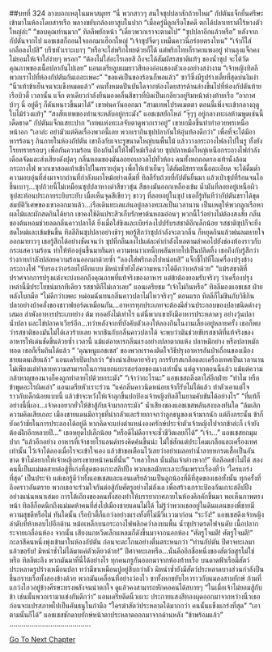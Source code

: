 ##บทที่ 324 ลางบอกเหตุในมหาสมุทร
“นี่ พวกสาวๆ สนใจซุปปลาสักถ้วยไหม” กัปตันแจ็กยื่นศรีษะเข้ามาในห้องโดยสารเรือ พลางขยับกล้องยาสูบในปาก “เมื่อครู่มีลูกเรือโชคดี ตกได้ปลาเทราต์ไร้หางตัวใหญ่ล่ะ”
“ขอบคุณท่านมาก” ทิลลีพยักหน้า “เดี๋ยวพวกเราจะตามไป”
“ซุปปลาอีกแล้วหรือ” หลังจากกัปตันจากไป แอชเชสก็ถอนใจออกมาเฮือกใหญ่ “เจ้าซุปจืดๆ เหม็นคาวนี่อร่อยตรงไหน”
“เจ้าก็ใส่เกลือลงไปสิ” บรีซหัวเราะเบาๆ “หรือจะใส่พริกไทยด้วยก็ได้ แต่พริกไทยก็ราคาแพงอยู่ ท่านลุงแจ็กคงไม่ยอมให้เจ้าใส่ง่ายๆ หรอก”
“ต้องไม่ใส่อะไรเลยสิ ถึงจะได้สัมผัสรสชาติแท้ๆ ของน้ำซุป จะได้วัดคุณภาพของเนื้อปลากันไปเลย” แอนเดรียลูบผมยาวสีทองอ่อนของตัวเองอย่างสง่างาม “เจ้าหญิงทิลลี พวกเราไปที่ห้องกัปตันกันเถอะเพคะ”
“ขอแค่เป็นของร้อนก็พอแล้ว” ซาวีซึ่งมีรูปร่างเตี้ยที่สุดบ่นงึมงำ “นิ้วเท้าข้าเย็นจนจะแข็งหมดแล้ว”
คนทั้งหมดปีนบันไดจากห้องโดยสารด้านล่างขึ้นไปที่ห้องกัปตันท้ายเรือบิวตี้ เวลานั้น แจ็ก ตาเดียวกำลังยืนมองคลื่นสีขาวที่บิดเป็นเกลียวอยู่ริมหน้าต่างท้ายเรือ
“อากาศบ้าๆ นี่ อยู่ดีๆ ก็ดันหนาวขึ้นมาได้” เขาพ่นควันออกมา “สามเทพโปรดเมตตา ตอนนี้เพิ่งจะเข้ากลางฤดูใบไม้ร่วงแท้ๆ”
“สงสัยเทพของท่านจะหลับอยู่กระมัง” แอชเชสยักไหล่
“จุ๊ๆๆ อยู่กลางทะเลห้ามพูดเช่นนี้เด็ดขาด” กัปตันแจ็กแสยะปาก “เทพแห่งทะเลจับตาดูพวกเราอยู่” เขายกมือขึ้นทำท่าอวยพรเหนือหน้าอก “เอาล่ะ อย่ามัวแต่คิดเรื่องพวกนี้เลย พวกเรากินซุปปลากันให้อุ่นท้องดีกว่า”
เพื่อที่จะได้มีอาหารร้อนๆ กินภายในห้องกัปตัน เขาถึงกับเจาะรูขนาดใหญ่บนพื้นไม้ แล้ววางกระถางไฟลงไปในรู ทั้งยังโรยทรายรอบๆ เพื่อกันความร้อน ป้องกันไม่ให้ไฟไหม้เรือด้วย
ซุปปลาหม้อใหญ่เหนือกระถางไฟกำลังเดือดจัดและส่งเสียงดังปุดๆ กลิ่นหอมของมันลอยอบอวลไปทั่วห้อง
คนทั้งหกถอดรองเท้านั่งล้อมกระถางไฟ พวกเขาสอดเท้าเข้าไปในทรายอุ่นๆ เพื่อให้เท้าเย็นๆ ได้สัมผัสทรายเนื้อละเอียด จะได้ดื่มด่ำความอบอุ่นที่ส่งมาจากถ่านที่กำลังเผาไหม้อย่างเต็มที่
ทิลลีรับถ้วยที่กัปตันยื่นมา แล้วเป่าซุปที่ร้อนจนไอขึ้นเบาๆ...ซุปถ้วยนี้ไม่เหมือนซุปปลาหางดำสีขาวขุ่น สีของมันออกเหลืองเข้ม น้ำมันที่ลอยอยู่เหนือผิวซุปสะท้อนประกายระยิบระยับ
เมื่อเห็นจุดสีเขียวๆ ขาวๆ ที่ลอยอยู่ในซุป เธอก็รู้ทันทีว่ากัปตันชราได้ขุดสมบัติวิเศษของเขาออกมาแล้ว...เรือเดินทะเลแล่นอยู่กลางทะเลเป็นเวลานาน เป็นเหตุให้พวกลูกเรือหาผลไม้และผักสดกินได้ยาก เขาคงใช้ดินประสิวเก็บรักษาต้นหอมอ่อนๆ พวกนี้ไว้อย่างไม่ต้องสงสัย กลิ่นของต้นหอมช่วยลดกลิ่นคาวปลาได้ ยิ่งเมื่อใส่ขิงและเบียร์ลงไปปรับรสชาติอีกเล็กน้อย รสชาติซุปก็จะยิ่งสดใหม่และเข้มข้นขึ้น
ทิลลีกินซุปปลาอย่างช้าๆ พอรู้สึกว่าซุปกำลังจะลวกลิ้น ก็หยุดกินแล้วพ่นลมหายใจออกมายาวๆ เธอรู้สึกได้อย่างชัดเจนว่า ซุปที่กลืนลงไปแต่ละคำกำลังไหลตามลำคอไปยังช่องท้องราวกับกระแสความร้อน ทำให้ท้องอุ่นขึ้นมาทันตา
ความหนาวเหน็บพลันหายไปเป็นปลิดทิ้ง เธอถึงกับรู้สึกว่าร่างกายกำลังปล่อยความร้อนออกมาด้วยซ้ำ
“ลองใส่พริกลงไปหน่อยสิ” แจ็กชี้ไปที่โถเครื่องปรุงข้างกระถางไฟ “รับรองว่าอร่อยไปอีกแบบ มิหนำซ้ำยังไล่ความหนาวได้ดีกว่าเหล้าด้วย”
“แม้รสชาติที่ปราศจากการปรุงแต่งจะบ่งบอกถึงคุณภาพที่แท้จริงของอาหาร แต่ข้าต้องยอมรับจริงๆ ว่าเครื่องปรุงเหล่านี้มีประโยชน์มากทีเดียว รสชาติก็ไม่เลวเลย” แอนเดรียชม
“เจ้าไม่กินหรือ” ทิลลีมองแอชเชส
ฝ่ายหลังโบกมือ “ไม่ดีกว่าเพคะ หม่อมฉันทนกลิ่นคาวปลาไม่ไหวจริงๆ”
ตอนแรก ทิลลีก็ไม่ชินกับวิธีกินปลาอย่างบ้าคลั่งของชาวฟยอร์ดเหมือนกัน...อาหารทุกประเภทจะต้องมีส่วนประกอบของปลาชนิดต่างๆ เสมอ ลำพังอาหารประเภทย่าง ต้ม ทอดยังไม่เท่าไร แต่นี่พวกเขายังมีอาหารประหลาดๆ อย่างวุ้นปลา น้ำปลา และไข่ปลาคาเวียร์อีก...ทว่าหลังจากที่บังคับตัวเองให้ลองกินในงานเลี้ยงอยู่หลายครั้ง เธอก็พบว่ารสชาติของมันไม่ได้เลวร้ายเลย หากชินกับกลิ่นคาวปลาได้ จะพบว่ามันช่วยขับรสชาติที่แท้จริงของอาหารให้เด่นชัดขึ้นด้วยซ้ำ เวลานี้ แม้แต่อาหารกลิ่นแรงอย่างปลาตากแห้ง ปลาหมึกย่าง หรือปลาหมักทอด เธอก็เริ่มกินได้แล้ว
“ ‘คุณหนูแอชเชส’ ของพวกเราคงติดใจวิธีปรุงอาหารอันป่าเถื่อนของเมืองชายแดนเสียแล้ว” แอนเดรียปิดปากว่า “ช่างน่าเสียดายจริงๆ การรับรสเกลือและเครื่องเทศเป็นเวลานานไม่เพียงแต่ทำลายความสามารถในการแยกแยะรสอร่อยของนางเท่านั้น แต่ดูจากตอนนี้แล้ว แม้แต่ความกล้าหาญของนางก็คงถูกทำลายไปด้วยกระมัง”
“เจ้าว่าอะไรนะ” แอชเชสถลึงตาใส่อีกฝ่าย
“ทำไม หรือข้าพูดอะไรผิดเล่า” แอนเดรียหัวเราะร่วน “แค่กลิ่นคาวนิดหน่อยเจ้าก็รับไม่ได้แล้ว ทำตัวเอาแต่ใจราวกับเด็กน้อยแบบนี้ แล้วข้าจะหวังให้เจ้าลุกขึ้นปกป้องเจ้าหญิงทิลลีในยามคับขันได้อย่างไร”
“ที่แท้ก็อย่างนี้นี่เอง...เจ้าคงอยากยั่วให้ข้าสู้กับเจ้ามากกระมัง” น้ำเสียงของแอชเชสพลันสงบลงทันใด “ล้มเลิกความคิดเสียเถอะ เมืองชายแดนมีอาวุธที่น่ากลัวและร้ายกาจกว่าลูกธนูของเจ้ามากนัก แต่ถึงกระนั้น ข้าก็ยังคว้าชัยในการประลองได้อยู่ดี หากคิดจะแย่งตำแหน่งองครักษ์ประจำตัวเจ้าหญิงไปจากข้าล่ะก็ เจ้ายังต้องฝึกอีกหลายปี...” เธอหยุดไปเล็กน้อย “หรือดีไม่ดีอาจจะชั่วชีวิตเลยก็ได้”
“เจ้า...”
แอชเชสยกมุมปาก “แล้วอีกอย่าง อาหารที่เจ้าชายโรแลนด์ทรงคิดค้นขึ้นน่ะ ไม่ใช่สักแต่ประโคมเกลือและเครื่องเทศเท่านั้น ไว้เจ้าได้ลองเมื่อไรจะเข้าใจเอง แล้วข้าขอเตือนไว้เลยว่าอย่าเผลอทำน้ำลายหกรดเสื้อเป็นอันขาด ข้าไม่อยากให้เจ้าหญิงทรงขายหน้าคนที่นั่น”
“เหลวไหล นั่นมันเจ้าต่างหาก!”
ทิลลีอดขำไม่ได้ สองคนนี้เป็นแม่มดสายต่อสู้ที่เก่งที่สุดของเกาะสลีปปิ้ง พวกเธอมักทะเลาะกันเพราะเรื่องที่ว่า ‘ใครแกร่งที่สุด’ เป็นประจำ แต่เธอรู้ดีว่าทั้งแอชเชสและแอนเดรียล้วนเป็นลูกน้องที่ดีที่สุดของเธอทั้งนั้น ทุกครั้งที่ถึงคราวอันตราย พวกเธอจะร่วมใจกันต่อสู้กับศัตรูอย่างไม่ลังเล เพื่อสร้างเกราะป้องกันเกาะสลีปปิ้งอย่างแน่นหนาเสมอ
การโต้เถียงของคนทั้งสองทำให้บรรยากาศภายในห้องคึกคักขึ้นมา พอเห็นภาพตรงหน้า ทิลลีก็อดนึกถึงแม่มดห้าคนที่ส่งไปเมืองชายแดนไม่ได้ ไม่รู้ว่าพวกเธออยู่ในดินแดนของพี่ชายมีความสุขดีหรือไม่
ทันใดนั้น เรือบิวตี้ก็แกว่งอย่างแรงทั้งที่ไม่มีวี่แววมาก่อน
“ระวัง!” แอชเชสดึงเจ้าหญิงลำดับที่ห้าหลบไปอีกด้าน หม้อเหล็กบนกระถางไฟพลิกคว่ำลงบนพื้น น้ำซุปราดรดไฟจนดับ เนื้อปลากระจายเกลื่อนห้อง
จากนั้น เสียงนกหวีดเล็กแหลมก็ดังขึ้นมาจากนอกห้อง
“ศัตรูโจมตี! ศัตรูโจมตี!”
กะลาสีคนหนึ่งพุ่งเข้ามาในห้องกัปตัน ก่อนจะตะโกนอย่างตื่นตระหนกว่า “ท่านกัปตัน ปีศาจทะเลมาแล้วขอรับ! มิหนำซ้ำไม่ได้มาแค่ตัวเดียวด้วย!”
ปีศาจทะเลหรือ...นั่นคืออีกชื่อหนึ่งของสัตว์อสูรไม่ใช่หรือ ทิลลีตะลึง พวกมันมาที่นี่ได้อย่างไร
ทุกคนกรูกันออกมาจากห้องท้ายเรือ บนดาดฟ้าเรือมีสัตว์ประหลาดรูปร่างเหมือนปลา ทว่ามีขาเหมือนปูอยู่สิบกว่าตัว มิหนำซ้ำยังมีสัตว์ประหลาดบางส่วนกำลังปีนขึ้นกราบเรือทั้งสองข้างด้วย พวกมันเคลื่อนที่อย่างว่องไว ขาทั้งหกขยับไหวราวกับแมลงสาบยักษ์ ก้ามที่แกว่งไกวอยู่ข้างศีรษะทรงพลังจนน่าตกใจ ดูแล้วคงสามารถหักคอคนได้สบายๆ
“ในเมื่อเจ้าไม่ยอมสู้กับข้า เช่นนั้นพวกเรามาแข่งกันดีกว่า” แอนเดรียดีดนิ้วเผาะ ประกายแสงสีทองผุดออกมาจากหว่างนิ้วเธอ ก่อนจะแปรสภาพไปเป็นคันธนูในกำมือ “ใครฆ่าสัตว์ประหลาดได้มากกว่า คนนั้นแข็งแกร่งที่สุด”
“เอาตามนั้นก็ได้” แอชเชสชักดาบยักษ์หน้าตาประหลาดออกมาจากด้านหลัง “ข้าพร้อมแล้ว”
........................................


[Go To Next Chapter]( ./237.md)